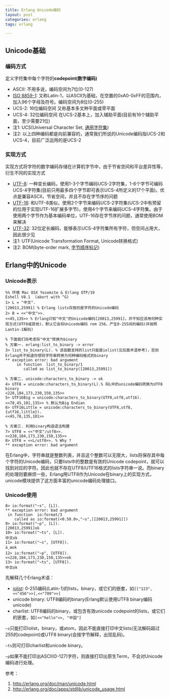 ```yaml
---
title: Erlang Unicode编码
layout: post
categories: erlang
tags: erlang

---
```


## Unicode基础

### 编码方式

定义字符集中每个字符的**codepoint(数字编码)**

- ASCII: 不用多说，编码空间为7位(0-127)
- [ISO 8859-1][]: 又称Latin-1，以ASCII为基础，在空置的0xA0-0xFF的范围内，加入96个字母及符号。编码空间为8位(0-255)
- UCS-2: 16位编码空间 又称基本多文种平面或零平面
- UCS-4: 32位编码空间 在UCS-2基本上，加入辅助平面(目前有16个辅助平面，至少需要21位)
- 注1: UCS(Universal Character Set, [通用字符集][])
- 注2: 以上四种编码都是向前兼容的，通常我们所说的Unicode编码指UCS-2和UCS-4，目前广泛运用的是UCS-2

<!--more-->
			
### 实现方式

实现方式将字符的数字编码存储在计算机字节中，由于节省空间和平台差异性等，衍生不同的实现方式

- [UTF-8][]: 一种变长编码，使用1-3个字节编码UCS-2字符集，1-6个字节可编码UCS-4字符集(目前只用最多四个字节即可表示UCS-4所定义的17个平面)。优点是兼容ASCII，节省空间，并且不存在字节序的问题
- [UTF-16][]: 和UTF-8类似，使用2个字节来编码UCS-2字符集(UCS-2中有预留的位用于实现UTF-16扩展多字节)，使用4个字节来编码UCS-4字符集。由于使用两个字节作为基本编码单位，UTF-16存在字节序的问题，通常使用BOM来解决
- [UTF-32][]: 32位定长编码，能够表示UCS-4字符集所有字符，但空间占用大，因此很少见
- 注1: UTF(Unicode Transformation Format, Unicode转换格式)
- 注2: BOM(byte-order mark, [字节顺序标记])

## Erlang中的Unicode

### Unicode表示

	%% 环境 Mac OSX Yosemite & Erlang OTP/19
	Eshell V8.1  (abort with ^G)
	1> L = "中文".
	[20013,25991] % Erlang lists存放的是字符的Unicode编码
	2> B = <<"中文">>.
	<<45,135>> % Erlang只知"中文"的Unicode编码[20013,25991]，并不知应该用何种实现方式(UTF8或其他)，默认它会将Unicode编码 rem 256，产生0-255间的编码(并按照Lantin-1解码)
	
	% 下面我们将考虑将"中文"转换为binary
	% 方案一. erlang:list_to_binary -> error
	3> list_to_binary(L). % 该函数支持的list只能是iolist(见后面术语参考)，否则Erlang并不知道你想将字符串转换为何种编码格式的binary
	** exception error: bad argument
	     in function  list_to_binary/1
	        called as list_to_binary([20013,25991])
	        
	% 方案二. unicode:characters_to_binary -> ok
	4> UTF8 = unicode:characters_to_binary(L).% 将L中的unicode编码转换为UTF8 binary
	<228,184,173,230,150,135>>
	5> UTF16Big = unicode:characters_to_binary(UTF8,utf8,utf16).
	<<78,45,101,135>> % 默认为Big Endian
	6> UTF16Little = unicode:characters_to_binary(UTF8,utf8,{utf16,little}).
	<<45,78,135,101>>
	
	% 方案三. 利用binary构造语法构建
	7> UTF8 = <<"中文"/utf8>>.
	<<228,184,173,230,150,135>>
	8> UTF8 = <<L/utf8>>. % Why ?
	** exception error: bad argument
	
在Erlang中，字符串就是整数列表，并且这个整数可以无限大，lists将保存其中每个字符的Unicode编码，只要lists中的整数是有效的Unicode codepoint，就可以找到对应的字符。因此也就不存在UTF8/UTF16格式的lists字符串一说。而binary的处理则要麻烦一些，Erlang用UTF8作为Unicode在binary上的实现方式，unicode模块提供了这方面丰富的unicode编码处理接口。

### Unicode使用
 
	8> io:format("~s", [L]).
	** exception error: bad argument
     in function  io:format/3
        called as io:format(<0.50.0>,"~s",[[20013,25991]])
	9> io:format("~p", [L]).
	[20013,25991]ok
	10> io:format("~ts", [L]).
	中文ok
	11> io:format("~s", [UTF8]).
	ä¸­æok
	12> io:format("~p", [UTF8]).
	<<228,184,173,230,150,135>>ok
	13> io:format("~ts", [UTF8]).
	中文ok
	
先解释几个Erlang术语：

- [iolist][]: 0-255编码(Latin-1)的lists，binary，或它们的嵌套，如`[["123",<<"456">>],<<"789">>]`
- unicode binary: UTF8编码的binary(Erlang默认使用UTF8 binary编码unicode)
- charlist: UTF8编码的binary，或包含有效unicode codepoint的lists，或它们的嵌套，如`[<<"hello">>, "中国"]`


`~s`只能打印iolist，binary，或atom，因此不能直接打印中文lists(无法解码超过255的codepoint)或UTF8 binary(会按字节解释，出现乱码)。

`~ts`则可打印charlist和unicode binary。

`~p`如果不能打印出ASCII(0-127)字符，则直接打印出原生Term，不会对Unicode编码进行处理。


参考：

1. http://erlang.org/doc/man/unicode.html
2. http://erlang.org/doc/apps/stdlib/unicode_usage.html


			
[通用字符集]: https://zh.wikipedia.org/wiki/%E9%80%9A%E7%94%A8%E5%AD%97%E7%AC%A6%E9%9B%86
[UTF-8]: https://zh.wikipedia.org/wiki/UTF-8
[UTF-16]: https://zh.wikipedia.org/wiki/UTF-16
[UTF-32]: https://zh.wikipedia.org/wiki/UTF-32
[字节顺序标记]: https://zh.wikipedia.org/wiki/%E4%BD%8D%E5%85%83%E7%B5%84%E9%A0%86%E5%BA%8F%E8%A8%98%E8%99%9F
[iolist]: http://www.cnblogs.com/me-sa/archive/2012/01/31/erlang0034.html
[ISO 8859-1]: https://zh.wikipedia.org/wiki/ISO/IEC_8859-1
